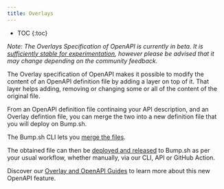 ```yaml
---
title: Overlays
---
```


- TOC
{:toc}

_Note: The Overlays Specification of OpenAPI is currently in beta. It is [sufficiently stable for experimentation](https://github.com/OAI/Overlay-Specification?tab=readme-ov-file#current-status), however please be advised that it may change depending on the community feedback._

The Overlay specification of OpenAPI makes it possible to modify the content of an OpenAPI definition file by adding a layer on top of it. That layer helps adding, removing or changing some or all of the content of the original file.

From an OpenAPI definition file continaing your API description, and an Overlay defintion file, you can merge the two into a new definition file that you will deploy on Bump.sh.

The Bump.sh CLI lets you [merge the files](/help/continuous-integration/cli#bump-overlay).

The obtained file can then be [deployed and released](/help/publish-documentation/) to Bump.sh as per your usual workflow, whether manually, via our CLI, API or GitHub Action.

Discover our [Overlay and OpenAPI Guides](/guides/openapi/) to learn more about this new OpenAPI feature.
